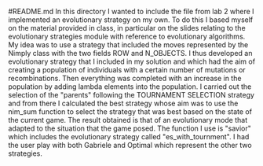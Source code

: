 #README.md
In this directory I wanted to include the file from lab 2 where I implemented an evolutionary strategy on my own. To do this I based myself on the material provided in class, in particular on the slides relating to the evolutionary strategies module with reference to evolutionary algorithms. My idea was to use a strategy that included the moves represented by the Nimply class with the two fields ROW and N_OBJECTS. I thus developed an evolutionary strategy that I included in my solution and which had the aim of creating a population of individuals with a certain number of mutations or recombinations. Then everything was completed with an increase in the population by adding lambda elements into the population. I carried out the selection of the "parents" following the TOURNAMENT SELECTION strategy and from there I calculated the best strategy whose aim was to use the nim_sum function to select the strategy that was best based on the state of the current game. The result obtained is that of an evolutionary mode that adapted to the situation that the game posed. The function I use is "savior" which includes the evolutionary strategy called "es_with_tournment". I had the user play with both Gabriele and Optimal which represent the other two strategies.
